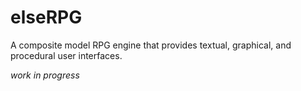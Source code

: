 # elseRPG

A composite model RPG engine that provides textual, graphical, and procedural user interfaces.

*work in progress*
